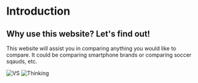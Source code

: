 <!doctype html>
<html lang=en>
<head>
    <meta charset="UTF-8">
  <title>Welcome to: Let's Compare With Boity</title>
<body>
<h1>Introduction</h1>
<h2>Why use this website? Let's find out!</h2>
<p>This website will assist you in comparing anything you would like to compare. It could be comparing smartphone brands or comparing soccer sqauds, etc.</p>
<img src="file:///C:/Users/Millie/Desktop/Code/images/ps_01%20(1).jpg" alt="VS" />
<img src="https://img.freepik.com/premium-vector/man-character-thinking_155707-268.jpg" alt= "Thinking"/>
</body>
</html>
